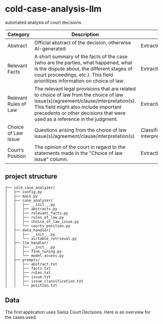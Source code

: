 # cold-case-analysis-llm
automated analysis of court decisions

| Category | Description | Task |
| --- | --- | --- |
| Abstract | Official abstract of the decision, otherwise AI-generated | Extraction |
| Relevant Facts | A short summary of the facts of the case (who are the parties, what happened, what is the dispute about, the different stages of court proceedings, etc.). This field prioritizes information on choice of law. | Extraction/Summarization |
| Relevant Rules of Law | The relevant legal provisions that are related to choice of law from the choice of law issue(s)/agreement/clause/interpretation(s). This field might also include important precedents or other decisions that were used as a reference in the judgment. | Extraction |
| Choice of Law Issue | Questions arising from the choice of law issue(s)/agreement/clause/interpretation(s) | Classification → Interpretation |
| Court’s Position | The opinion of the court in regard to the statements made in the "Choice of law issue" column. | Extraction/Interpretation |

## project structure
```
├── cold_case_analyzer/  
│   ├── config.py  
│   ├── main.py  
│   ├── case_analyzer/  
│   │   ├── __init__.py  
│   │   ├── abstracts.py  
│   │   ├── relevant_facts.py  
│   │   ├── rules_of_law.py  
│   │   ├── choice_of_law_issue.py  
│   │   └── courts_position.py  
│   ├── data_handler/  
│   │   ├── __init__.py  
│   │   └── airtable_retrieval.py  
│   ├── llm_handler/  
│   │   ├── __init__.py  
│   │   ├── fine_tuning.py  
│   │   └── model_access.py  
│   ├── prompts/  
│   │   ├── abstract.txt  
│   │   ├── facts.txt  
│   │   ├── rules.txt  
│   │   ├── issue.txt  
│   │   ├── issue_classification.txt  
│   │   └── position.txt
```

## Data
The first application uses Swiss Court Decisions. Here is an overview for the cases used:

